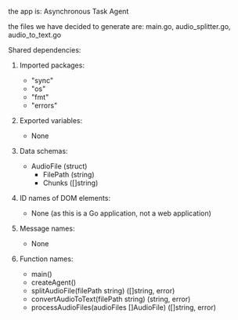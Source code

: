 the app is: Asynchronous Task Agent

the files we have decided to generate are: main.go, audio_splitter.go, audio_to_text.go

Shared dependencies:
1. Imported packages:
   - "sync"
   - "os"
   - "fmt"
   - "errors"

2. Exported variables:
   - None

3. Data schemas:
   - AudioFile (struct)
     - FilePath (string)
     - Chunks ([]string)

4. ID names of DOM elements:
   - None (as this is a Go application, not a web application)

5. Message names:
   - None

6. Function names:
   - main()
   - createAgent()
   - splitAudioFile(filePath string) ([]string, error)
   - convertAudioToText(filePath string) (string, error)
   - processAudioFiles(audioFiles []AudioFile) ([]string, error)
